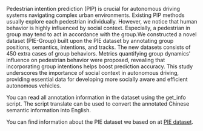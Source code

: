 Pedestrian intention prediction (PIP) is crucial for autonomous driving systems navigating complex urban environments. Existing PIP methods usually explore each pedestrian individually. However, we notice that human behavior is highly influenced by social context. Especially, a pedestrian in group may tend to act in accordance with the group.We constructed a novel dataset (PIE-Group) built upon the PIE dataset by annotating group positions, semantics, intentions, and tracks. The new datasets consists of 450 extra cases of group behaviors. Metrics quantifying group dynamics' influence on pedestrian behavior were proposed, revealing that incorporating group intentions helps boost prediction accuracy. This study underscores the importance of social context in autonomous driving, providing essential data for developing more socially aware and efficient autonomous vehicles.

You can read all annotation information in the dataset using the get_info script. The script translate can be used to convert the annotated Chinese semantic information into English.

You can find information about the PIE dataset we based on at [PIE dataset](http://data.nvision2.eecs.yorku.ca/PIE_dataset/).
